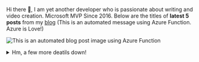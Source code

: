 Hi there 👋, I am yet another developer who is passionate about writing and video creation. Microsoft MVP Since 2016. Below are the titles of <b>latest 5 posts</b> from my <a target="_blank" href="https://sibeeshpassion.com/">blog</a> (This is an automated message using Azure Function. Azure is Love!)

![This is an automated blog post image using Azure Function](https://storageaccountsibee99d5.blob.core.windows.net/github/latestpost.png)

<details>
<summary>Hm, a few more deatils down!</summary>
<p>
  
| Blogs & Websites | YouTube Channels | Other |
| :---         |     :---:      |          ---: |
| 🔗 <a href="https://sibeeshpassion.com/">Blog</a>   | 📷 <a href="https://www.youtube.com/njanorumalayali">njanorumalayali</a>     | <a href="https://twitter.com/SibeeshVenu">twitter</a>    |
| 🔗 <a href="https://sibeeshvenu.com/">Website</a>    | 📷 <a href="https://www.youtube.com/SibeeshPassion">sibeeshpassion</a>       | <a href="https://medium.com/@sibeeshvenu">medium</a>      |
| 🔗 <a href="https://njanorumalayali.com/">njanorumalayali</a>    | | <a href="https://stackoverflow.com/users/5550507/sibeesh-venu">stackoverflow</a>   |

</p>
</details>
